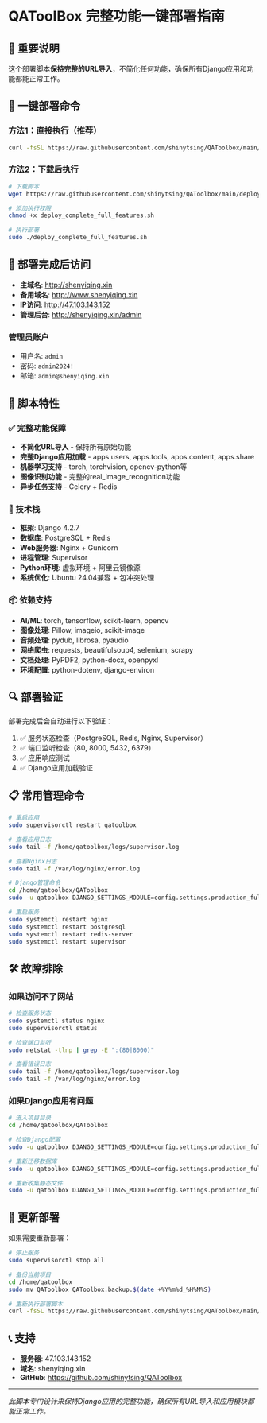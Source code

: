 # QAToolBox 完整功能一键部署指南

## 🎯 重要说明
这个部署脚本**保持完整的URL导入**，不简化任何功能，确保所有Django应用和功能都能正常工作。

## 🚀 一键部署命令

### 方法1：直接执行（推荐）
```bash
curl -fsSL https://raw.githubusercontent.com/shinytsing/QAToolbox/main/deploy_complete_full_features.sh | sudo bash
```

### 方法2：下载后执行
```bash
# 下载脚本
wget https://raw.githubusercontent.com/shinytsing/QAToolbox/main/deploy_complete_full_features.sh

# 添加执行权限
chmod +x deploy_complete_full_features.sh

# 执行部署
sudo ./deploy_complete_full_features.sh
```

## 🎊 部署完成后访问

- **主域名**: http://shenyiqing.xin
- **备用域名**: http://www.shenyiqing.xin  
- **IP访问**: http://47.103.143.152
- **管理后台**: http://shenyiqing.xin/admin

### 管理员账户
- 用户名: `admin`
- 密码: `admin2024!`
- 邮箱: `admin@shenyiqing.xin`

## 🔧 脚本特性

### ✅ 完整功能保障
- **不简化URL导入** - 保持所有原始功能
- **完整Django应用加载** - apps.users, apps.tools, apps.content, apps.share
- **机器学习支持** - torch, torchvision, opencv-python等
- **图像识别功能** - 完整的real_image_recognition功能
- **异步任务支持** - Celery + Redis

### 🚀 技术栈
- **框架**: Django 4.2.7
- **数据库**: PostgreSQL + Redis
- **Web服务器**: Nginx + Gunicorn
- **进程管理**: Supervisor
- **Python环境**: 虚拟环境 + 阿里云镜像源
- **系统优化**: Ubuntu 24.04兼容 + 包冲突处理

### 📦 依赖支持
- **AI/ML**: torch, tensorflow, scikit-learn, opencv
- **图像处理**: Pillow, imageio, scikit-image
- **音频处理**: pydub, librosa, pyaudio
- **网络爬虫**: requests, beautifulsoup4, selenium, scrapy
- **文档处理**: PyPDF2, python-docx, openpyxl
- **环境配置**: python-dotenv, django-environ

## 🔍 部署验证

部署完成后会自动进行以下验证：
1. ✅ 服务状态检查（PostgreSQL, Redis, Nginx, Supervisor）
2. ✅ 端口监听检查（80, 8000, 5432, 6379）
3. ✅ 应用响应测试
4. ✅ Django应用加载验证

## 📋 常用管理命令

```bash
# 重启应用
sudo supervisorctl restart qatoolbox

# 查看应用日志
sudo tail -f /home/qatoolbox/logs/supervisor.log

# 查看Nginx日志
sudo tail -f /var/log/nginx/error.log

# Django管理命令
cd /home/qatoolbox/QAToolbox
sudo -u qatoolbox DJANGO_SETTINGS_MODULE=config.settings.production_full .venv/bin/python manage.py [command]

# 重启服务
sudo systemctl restart nginx
sudo systemctl restart postgresql
sudo systemctl restart redis-server
sudo systemctl restart supervisor
```

## 🛠 故障排除

### 如果访问不了网站
```bash
# 检查服务状态
sudo systemctl status nginx
sudo supervisorctl status

# 检查端口监听
sudo netstat -tlnp | grep -E ":(80|8000)"

# 查看错误日志
sudo tail -f /home/qatoolbox/logs/supervisor.log
sudo tail -f /var/log/nginx/error.log
```

### 如果Django应用有问题
```bash
# 进入项目目录
cd /home/qatoolbox/QAToolbox

# 检查Django配置
sudo -u qatoolbox DJANGO_SETTINGS_MODULE=config.settings.production_full .venv/bin/python manage.py check

# 重新迁移数据库
sudo -u qatoolbox DJANGO_SETTINGS_MODULE=config.settings.production_full .venv/bin/python manage.py migrate

# 重新收集静态文件
sudo -u qatoolbox DJANGO_SETTINGS_MODULE=config.settings.production_full .venv/bin/python manage.py collectstatic --noinput
```

## 🔄 更新部署

如果需要重新部署：
```bash
# 停止服务
sudo supervisorctl stop all

# 备份当前项目
cd /home/qatoolbox
sudo mv QAToolbox QAToolbox.backup.$(date +%Y%m%d_%H%M%S)

# 重新执行部署脚本
curl -fsSL https://raw.githubusercontent.com/shinytsing/QAToolbox/main/deploy_complete_full_features.sh | sudo bash
```

## 📞 支持

- **服务器**: 47.103.143.152
- **域名**: shenyiqing.xin
- **GitHub**: https://github.com/shinytsing/QAToolbox

---

*此脚本专门设计来保持Django应用的完整功能，确保所有URL导入和应用模块都能正常工作。*
